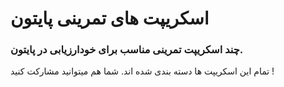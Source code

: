 # اسکریپت های تمرینی پایتون 
### چند اسکریپت تمرینی مناسب برای خودارزیابی در پایتون.
تمام این اسکریپت ها دسته بندی شده اند. شما هم میتوانید مشارکت کنید !